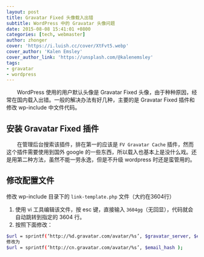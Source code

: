 ```yaml
---
layout: post
title: Gravatar Fixed 头像载入出错
subtitle: WordPress 中的 Gravatar 头像问题
date: 2015-08-08 15:41:01 +0800
categories: [tech, webmaster]
author: zhonger
cover: 'https://i.luish.cc/cover/XtFvt5.webp'
cover_author: 'Kalen Emsley'
cover_author_link: 'https://unsplash.com/@kalenemsley'
tags:
- gravatar 
- wordpress
---
```


&emsp;&emsp;WordPress 使用的用户默认头像是 Gravatar Fixed 头像，由于种种原因，经常在国内载入出错。一般的解决办法有好几种，主要的是 Gravatar Fixed 插件和修改 wp-include 中文件代码。
## 安装 Gravatar Fixed 插件

&emsp;&emsp;在管理后台搜索该插件，排在第一的应该是 `FV Gravatar Cache` 插件，然而这个插件需要使用到国外 google 的一些东西，所以载入也基本上是没什么戏。还是用第二种方法，虽然不能一劳永逸，但是不升级 wordpress 时还是蛮管用的。
## 修改配置文件

修改 wp-include 目录下的 `link-template.php` 文件（大约在3604行）

1. 使用 vi 工具编辑该文件，按 esc 键，直接输入 `3604gg`（无回显），代码就会自动跳转到指定的 3604 行。
2. 按照下面修改：

```bash
$url = sprintf(‘http://%d.gravatar.com/avatar/%s’, $gravatar_server, $email_hash );
修改为
$url = sprintf(‘http://cn.gravatar.com/avatar/%s’, $email_hash );
```